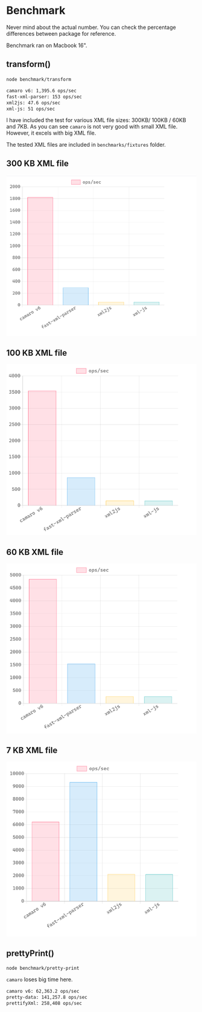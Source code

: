 # Benchmark

Never mind about the actual number. You can check the percentage differences between package for reference.

Benchmark ran on Macbook 16".

## transform()

`node benchmark/transform`

```
camaro v6: 1,395.6 ops/sec
fast-xml-parser: 153 ops/sec
xml2js: 47.6 ops/sec
xml-js: 51 ops/sec
```

I have included the test for various XML file sizes: 300KB/ 100KB / 60KB and 7KB. As you can see `camaro` is not very good with small XML file. However, it excels with big XML file.

The tested XML files are included in `benchmarks/fixtures` folder.

## 300 KB XML file

![](fixtures/300kb.png)


## 100 KB XML file

![](fixtures/100kb.png)


## 60 KB XML file

![](fixtures/60kb.png)


## 7 KB XML file

![](fixtures/7kb.png)

## prettyPrint()

`node benchmark/pretty-print`

`camaro` loses big time here.

```
camaro v6: 62,363.2 ops/sec
pretty-data: 141,257.8 ops/sec
prettifyXml: 258,408 ops/sec
```